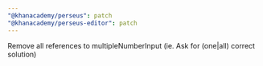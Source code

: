 ```yaml
---
"@khanacademy/perseus": patch
"@khanacademy/perseus-editor": patch
---
```


Remove all references to multipleNumberInput (ie. Ask for (one|all) correct solution)
